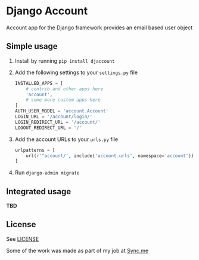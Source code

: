 # Django Account

Account app for the Django framework provides an email based user object

## Simple usage

1. Install by running `pip install djaccount`

2. Add the following settings to your `settings.py` file
    ```python
    INSTALLED_APPS = [
        # contrib and other apps here
        'account',
        # some more custom apps here
    ]
    AUTH_USER_MODEL = 'account.Account'
    LOGIN_URL = '/account/login/'
    LOGIN_REDIRECT_URL = '/account/'
    LOGOUT_REDIRECT_URL = '/'
    ```

3. Add the account URLs to your `urls.py` file
    ```python
    urlpatterns = [
        url(r'^account/', include('account.urls', namespace='account')),
    ]
    ```

4. Run `django-admin migrate`

## Integrated usage

**TBD**

## License

See [LICENSE](LICENSE)

Some of the work was made as part of my job at [Sync.me](https://sync.me)
